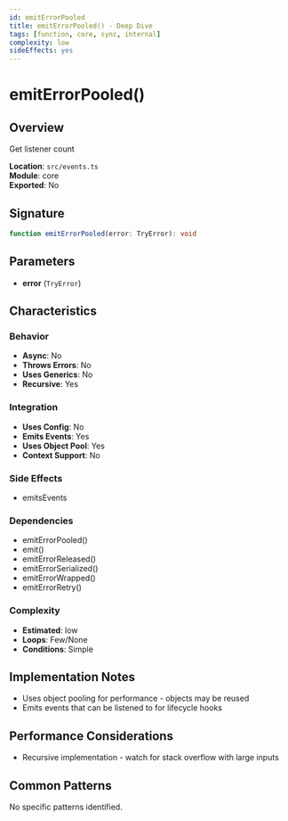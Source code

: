 ```yaml
---
id: emitErrorPooled
title: emitErrorPooled() - Deep Dive
tags: [function, core, sync, internal]
complexity: low
sideEffects: yes
---
```


# emitErrorPooled()

## Overview
Get listener count

**Location**: `src/events.ts`  
**Module**: core  
**Exported**: No  

## Signature
```typescript
function emitErrorPooled(error: TryError): void
```

## Parameters
- **error** (`TryError`)

## Characteristics

### Behavior
- **Async**: No
- **Throws Errors**: No
- **Uses Generics**: No
- **Recursive**: Yes

### Integration
- **Uses Config**: No
- **Emits Events**: Yes
- **Uses Object Pool**: Yes
- **Context Support**: No

### Side Effects
- emitsEvents

### Dependencies
- emitErrorPooled()
- emit()
- emitErrorReleased()
- emitErrorSerialized()
- emitErrorWrapped()
- emitErrorRetry()

### Complexity
- **Estimated**: low
- **Loops**: Few/None
- **Conditions**: Simple



## Implementation Notes
- Uses object pooling for performance - objects may be reused
- Emits events that can be listened to for lifecycle hooks

## Performance Considerations
- Recursive implementation - watch for stack overflow with large inputs

## Common Patterns
No specific patterns identified.

